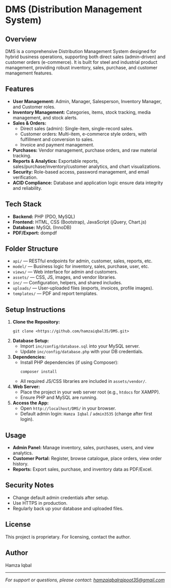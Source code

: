 # DMS (Distribution Management System)

## Overview
DMS is a comprehensive Distribution Management System designed for hybrid business operations, supporting both direct sales (admin-driven) and customer orders (e-commerce). It is built for steel and industrial product management, providing robust inventory, sales, purchase, and customer management features.

## Features
- **User Management:** Admin, Manager, Salesperson, Inventory Manager, and Customer roles.
- **Inventory Management:** Categories, items, stock tracking, media management, and stock alerts.
- **Sales & Orders:**
  - Direct sales (admin): Single-item, single-record sales.
  - Customer orders: Multi-item, e-commerce style orders, with fulfillment and conversion to sales.
  - Invoice and payment management.
- **Purchases:** Vendor management, purchase orders, and raw material tracking.
- **Reports & Analytics:** Exportable reports, sales/purchase/inventory/customer analytics, and chart visualizations.
- **Security:** Role-based access, password management, and email verification.
- **ACID Compliance:** Database and application logic ensure data integrity and reliability.

## Tech Stack
- **Backend:** PHP (PDO, MySQL)
- **Frontend:** HTML, CSS (Bootstrap), JavaScript (jQuery, Chart.js)
- **Database:** MySQL (InnoDB)
- **PDF/Export:** dompdf

## Folder Structure
- `api/` — RESTful endpoints for admin, customer, sales, reports, etc.
- `model/` — Business logic for inventory, sales, purchase, user, etc.
- `views/` — Web interface for admin and customers.
- `assets/` — CSS, JS, images, and vendor libraries.
- `inc/` — Configuration, helpers, and shared includes.
- `uploads/` — User-uploaded files (exports, invoices, profile images).
- `templates/` — PDF and report templates.

## Setup Instructions
1. **Clone the Repository:**
   ```
   git clone <https://github.com/hamzaiqbal35/DMS.git>
   ```
2. **Database Setup:**
   - Import `inc/config/database.sql` into your MySQL server.
   - Update `inc/config/database.php` with your DB credentials.
3. **Dependencies:**
   - Install PHP dependencies (if using Composer):
     ```
     composer install
     ```
   - All required JS/CSS libraries are included in `assets/vendor/`.
4. **Web Server:**
   - Place the project in your web server root (e.g., `htdocs` for XAMPP).
   - Ensure PHP and MySQL are running.
5. **Access the App:**
   - Open `http://localhost/DMS/` in your browser.
   - Default admin login: `Hamza Iqbal` / `admin3535` (change after first login).

## Usage
- **Admin Panel:** Manage inventory, sales, purchases, users, and view analytics.
- **Customer Portal:** Register, browse catalogue, place orders, view order history.
- **Reports:** Export sales, purchase, and inventory data as PDF/Excel.

## Security Notes
- Change default admin credentials after setup.
- Use HTTPS in production.
- Regularly back up your database and uploaded files.

## License
This project is proprietary. For licensing, contact the author.

## Author
Hamza Iqbal

---
*For support or questions, please contact: hamzaiqbalrajpoot35@gmail.com* 